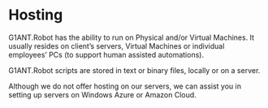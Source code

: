 ﻿# Hosting

G1ANT.Robot has the ability to run on Physical and/or Virtual Machines. It usually resides on client’s servers, Virtual Machines or individual employees’ PCs (to support human assisted automations).

G1ANT.Robot scripts are stored in text or binary files, locally or on a server.

Although we do not offer hosting on our servers, we can assist you in setting up servers on Windows Azure or Amazon Cloud.